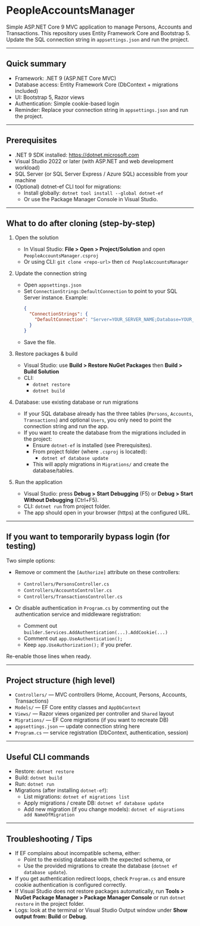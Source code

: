 # PeopleAccountsManager

Simple ASP.NET Core 9 MVC application to manage Persons, Accounts and Transactions.
This repository uses Entity Framework Core and Bootstrap 5. Update the SQL connection string in `appsettings.json` and run the project.

---

## Quick summary

- Framework: .NET 9 (ASP.NET Core MVC)
- Database access: Entity Framework Core (DbContext + migrations included)
- UI: Bootstrap 5, Razor views
- Authentication: Simple cookie-based login
- Reminder: Replace your connection string in `appsettings.json` and run the project.

---

## Prerequisites

- .NET 9 SDK installed: https://dotnet.microsoft.com
- Visual Studio 2022 or later (with ASP.NET and web development workload)
- SQL Server (or SQL Server Express / Azure SQL) accessible from your machine
- (Optional) dotnet-ef CLI tool for migrations:
  - Install globally: `dotnet tool install --global dotnet-ef`
  - Or use the Package Manager Console in Visual Studio.

---

## What to do after cloning (step-by-step)

1. Open the solution
   - In Visual Studio: __File > Open > Project/Solution__ and open `PeopleAccountsManager.csproj`
   - Or using CLI: `git clone <repo-url>` then `cd PeopleAccountsManager`

2. Update the connection string
   - Open `appsettings.json`
   - Set `ConnectionStrings:DefaultConnection` to point to your SQL Server instance. Example:
     ```json
     {
       "ConnectionStrings": {
         "DefaultConnection": "Server=YOUR_SERVER_NAME;Database=YOUR_DATABASE_NAME;Trusted_Connection=True;TrustServerCertificate=True;"
       }
     }
     ```
   - Save the file.

3. Restore packages & build
   - Visual Studio: use __Build > Restore NuGet Packages__ then __Build > Build Solution__
   - CLI:
     - `dotnet restore`
     - `dotnet build`

4. Database: use existing database or run migrations
   - If your SQL database already has the three tables (`Persons`, `Accounts`, `Transactions`) and optional `Users`, you only need to point the connection string and run the app.
   - If you want to create the database from the migrations included in the project:
     - Ensure `dotnet-ef` is installed (see Prerequisites).
     - From project folder (where `.csproj` is located):
       - `dotnet ef database update`
     - This will apply migrations in `Migrations/` and create the database/tables.

5. Run the application
   - Visual Studio: press __Debug > Start Debugging__ (F5) or __Debug > Start Without Debugging__ (Ctrl+F5).
   - CLI: `dotnet run` from project folder.
   - The app should open in your browser (https) at the configured URL.
     
---

## If you want to temporarily bypass login (for testing)

Two simple options:

- Remove or comment the `[Authorize]` attribute on these controllers:
  - `Controllers/PersonsController.cs`
  - `Controllers/AccountsController.cs`
  - `Controllers/TransactionsController.cs`

- Or disable authentication in `Program.cs` by commenting out the authentication service and middleware registration:
  - Comment out `builder.Services.AddAuthentication(...).AddCookie(...)`
  - Comment out `app.UseAuthentication();`
  - Keep `app.UseAuthorization();` if you prefer.

Re-enable those lines when ready.

---

## Project structure (high level)

- `Controllers/` — MVC controllers (Home, Account, Persons, Accounts, Transactions)
- `Models/` — EF Core entity classes and `AppDbContext`
- `Views/` — Razor views organized per controller and `Shared` layout
- `Migrations/` — EF Core migrations (if you want to recreate DB)
- `appsettings.json` — update connection string here
- `Program.cs` — service registration (DbContext, authentication, session)

---

## Useful CLI commands

- Restore: `dotnet restore`
- Build: `dotnet build`
- Run: `dotnet run`
- Migrations (after installing `dotnet-ef`):
  - List migrations: `dotnet ef migrations list`
  - Apply migrations / create DB: `dotnet ef database update`
  - Add new migration (if you change models): `dotnet ef migrations add NameOfMigration`

---

## Troubleshooting / Tips

- If EF complains about incompatible schema, either:
  - Point to the existing database with the expected schema, or
  - Use the provided migrations to create the database (`dotnet ef database update`).
- If you get authentication redirect loops, check `Program.cs` and ensure cookie authentication is configured correctly.
- If Visual Studio does not restore packages automatically, run __Tools > NuGet Package Manager > Package Manager Console__ or run `dotnet restore` in the project folder.
- Logs: look at the terminal or Visual Studio Output window under __Show output from: Build__ or __Debug__.
